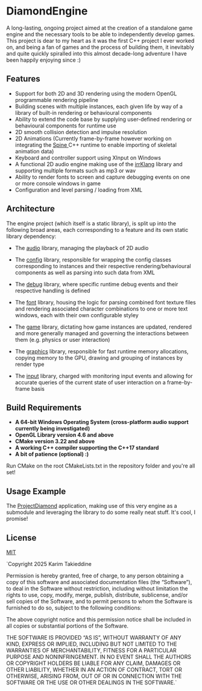 # DiamondEngine

A long-lasting, ongoing project aimed at the creation of a standalone game engine and the necessary tools to be able to independently develop games. This project is dear to my heart as it was the first C++ project I ever worked on, and being a fan of games and the process of building them, it inevitably and quite quickly spiralled into this almost decade-long adventure I have been happily enjoying since :)

## Features

- Support for both 2D and 3D rendering using the modern OpenGL programmable rendering pipeline
- Building scenes with multiple instances, each given life by way of a library of built-in rendering or behavioural components
- Ability to extend the code base by supplying user-defined rendering or behavioural components for runtime use
- 2D smooth collision detection and impulse resolution
- 2D Animations (Currently frame-by-frame however working on integrating the [Spine
](https://esotericsoftware.com/) C++ runtime to enable importing of skeletal animation data)
- Keyboard and controller support using XInput on Windows
- A functional 2D audio engine making use of the [irrKlang](https://www.ambiera.com/irrklang/) library and supporting multiple formats such as mp3 or wav
- Ability to render fonts to screen and capture debugging events on one or more console windows in game
- Configuration and level parsing / loading from XML

## Architecture

The engine project (which itself is a static library), is split up into the following broad areas, each corresponding to a feature and its own static library dependency:

- The [audio](https://github.com/KarimTakieddine/DiamondEngine/tree/master/lib/audio) library, managing the playback of 2D audio<br />

- The [config](https://github.com/KarimTakieddine/DiamondEngine/tree/master/lib/config) library, responsible for wrapping the config classes corresponding to instances and their respective rendering/behavioural components as well as parsing into such data from XML<br />

- The [debug](https://github.com/KarimTakieddine/DiamondEngine/tree/master/lib/debug) library, where specific runtime debug events and their respective handling is defined<br />

- The [font](https://github.com/KarimTakieddine/DiamondEngine/tree/master/lib/font) library, housing the logic for parsing combined font texture files and rendering associated character combinations to one or more text windows, each with their own configurable styley<br />

- The [game](https://github.com/KarimTakieddine/DiamondEngine/tree/master/lib/game) library,  dictating how game instances are updated, rendered and more generally managed and governing the interactions between them (e.g. physics or user interaction)<br />

- The [graphics](https://github.com/KarimTakieddine/DiamondEngine/tree/master/lib/graphics) library, responsible for fast runtime memory allocations, copying memory to the GPU, drawing and grouping of instances by render type<br />

- The [input](https://github.com/KarimTakieddine/DiamondEngine/tree/master/lib/input) library, charged with monitoring input events and allowing for accurate queries of the current state of user interaction on a frame-by-frame basis<br />

## Build Requirements

- **A 64-bit Windows Operating System (cross-platform audio support currently being investigated)**
- **OpenGL Library version 4.6 and above**
- **CMake version 3.22 and above**
- **A working C++ compiler supporting the C++17 standard**
- **A bit of patience (optional) :)**

Run CMake on the root CMakeLists.txt in the repository folder and you're all set!

## Usage Example

The [ProjectDiamond](https://github.com/KarimTakieddine/ProjectDiamond) application, making use of this very engine as a submodule and leveraging the library to do some really neat stuff. It's cool, I promise!

## License

[MIT](https://opensource.org/license/mit)

`Copyright 2025 Karim Takieddine

Permission is hereby granted, free of charge, to any person obtaining a copy of this software and associated documentation files (the “Software”), to deal in the Software without restriction, including without limitation the rights to use, copy, modify, merge, publish, distribute, sublicense, and/or sell copies of the Software, and to permit persons to whom the Software is furnished to do so, subject to the following conditions:

The above copyright notice and this permission notice shall be included in all copies or substantial portions of the Software.

THE SOFTWARE IS PROVIDED “AS IS”, WITHOUT WARRANTY OF ANY KIND, EXPRESS OR IMPLIED, INCLUDING BUT NOT LIMITED TO THE WARRANTIES OF MERCHANTABILITY, FITNESS FOR A PARTICULAR PURPOSE AND NONINFRINGEMENT. IN NO EVENT SHALL THE AUTHORS OR COPYRIGHT HOLDERS BE LIABLE FOR ANY CLAIM, DAMAGES OR OTHER LIABILITY, WHETHER IN AN ACTION OF CONTRACT, TORT OR OTHERWISE, ARISING FROM, OUT OF OR IN CONNECTION WITH THE SOFTWARE OR THE USE OR OTHER DEALINGS IN THE SOFTWARE.`
